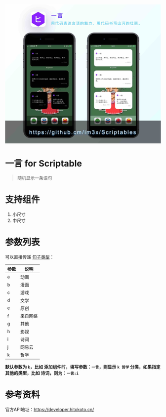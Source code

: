 ![](screenshot.jpg)

# 一言 for Scriptable
> 随机显示一条语句

# 支持组件
1. 小尺寸
2. 中尺寸

# 参数列表
可以直接传递 [句子类型](https://developer.hitokoto.cn/sentence/#%E8%AF%B7%E6%B1%82%E5%8F%82%E6%95%B0)：

|参数|说明|
|---|---|
|a|	动画|
|b|	漫画|
|c|	游戏|
|d|	文学|
|e|	原创|
|f|	来自网络|
|g|	其他|
|h|	影视|
|i|	诗词|
|j|	网易云|
|k|	哲学|

**默认参数为 `k`，比如 添加组件时，填写参数：`一言`，则显示 `k 哲学` 分类，如果指定其他的类型，比如 诗词，则为：`一言:i`**

# 参考资料
官方API地址：https://developer.hitokoto.cn/
